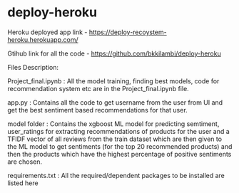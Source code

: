 # deploy-heroku

Heroku deployed app link - https://deploy-recoystem-heroku.herokuapp.com/

Gtihub link for all the code - https://github.com/bkkilambi/deploy-heroku

Files Description: 

Project_final.ipynb : All the model training, finding best models, code for recommendation system etc are in the Project_final.ipynb file. 

app.py : Contains all the code to get username from the user from UI and get the best sentiment based recommendations for that user. 

model folder : Contains the xgboost ML model for predicting semtiment, user_ratings for extracting recommendations of products for the user and a TFIDF vector of all reviews 
from the train dataset which are then given to the ML model to get sentiments (for the top 20 recommended products) and then the products which have the highest 
percentage of positive sentiments are chosen. 

requirements.txt : All the required/dependent packages to be installed are listed here
